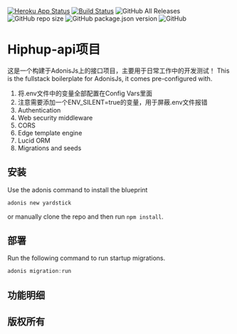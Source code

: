 [![Heroku App Status](http://heroku-shields.herokuapp.com/hiphup-api)](https://hiphup-api.herokuapp.com)
[![Build Status](https://travis-ci.org/livissnack/hiphup-api.svg?branch=master)](https://travis-ci.org/livissnack/hiphup-api)
![GitHub All Releases](https://img.shields.io/github/downloads/livissnack/hiphup-api/total)
![GitHub repo size](https://img.shields.io/github/repo-size/livissnack/hiphup-api)
![GitHub package.json version](https://img.shields.io/github/package-json/v/livissnack/hiphup-api)
![GitHub](https://img.shields.io/github/license/livissnack/hiphup-api)
# Hiphup-api项目

这是一个构建于AdonisJs上的接口项目，主要用于日常工作中的开发测试！
This is the fullstack boilerplate for AdonisJs, it comes pre-configured with.

1. 将.env文件中的变量全部配置在Config Vars里面
2. 注意需要添加一个ENV_SILENT=true的变量，用于屏蔽.env文件报错
3. Authentication
4. Web security middleware
5. CORS
6. Edge template engine
7. Lucid ORM
8. Migrations and seeds

## 安装

Use the adonis command to install the blueprint

```bash
adonis new yardstick
```

or manually clone the repo and then run `npm install`.


## 部署

Run the following command to run startup migrations.

```js
adonis migration:run
```

## 功能明细

## 版权所有